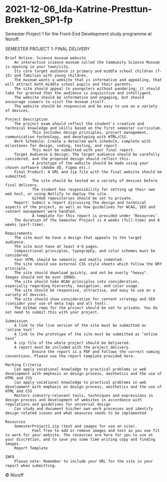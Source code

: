 # 2021-12-06_Ida-Katrine-Presttun-Brekken_SP1-fp
Semester Project 1 for the Front-End Development study programme at Noroff.

SEMESTER PROJECT 1: FINAL DELIVERY

    Brief Online: Science museum website
        An interactive science museum called the Community Science Museum is opening in your town/city.
        Its core target audience is primary and middle school children (7-15) and families with young children.
        The museum wants a website that is informative and appealing, that will attract both middle school pupils and their parents.
        The site should appeal to youngsters without pandering; it should take for granted that the audience is inquisitive and intelligent.
        The website should be informative and engaging, but should encourage viewers to visit the museum itself.
        The website should be responsive and be easy to use on a variety of devices.

    Project Description
        The project exam should reflect the student's creative and technical knowledge and skills based on the first semester curriculum.
                This includes design principles, project management, communication technology, and developing with HTML/CSS.
        Work Schedule: Create a detailed work schedule, complete with milestones for design, coding, testing, and report.
                This must be submitted with your final report.
        Target Audience & Design: The target audience should be carefully considered, and the proposed design should reflect this.
                A prototype of the website should be made using your chosen software (Adobe XD, Figma etc.)
        Final Product: A URL and zip file with the final website should be submitted.
                The site should be tested on a variety of devices before final delivery.
                The student has responsibility for setting up their own web host, or using Netlify to deploy the site.
                GitHub repositories should be set to private.
        Report: Submit a report discussing the design and technical aspects of the project, as well as how guidelines for WCAG, SEO and content management were handled.
                A template for this report is provided under ‘Resources’.
        The duration of the Semester Project is 4 weeks (full-time) and 8 weeks (part-time).

    Requirements
        The site must be have a design that appeals to the target audience.
        The site must have at least 4-6 pages.
        Compositional principles, typography, and color schemes must be considered.
        Your HTML should be semantic and neatly indented.
        The site should use external CSS style sheets which follow the DRY principle.
        The site should download quickly, and not be overly "heavy". Images should not be over 200kb.
        The site should take WCAG principles into consideration, especially regarding hierarchy, navigation, and color usage.
        The site should be responsive, attractive, and easy to use on a variety of devices.
        The site should show consideration for content strategy and SEO (consider your use of meta tags and alt text).
        The GitHub repo for the project should be set to private. You do not need to submit this with your project.

    Submission
        A link to the live version of the site must be submitted as ‘online text’
        A link to the prototype of the site must be submitted as ‘online text’
        A zip file of the whole project should be delivered.
        A report must be included with the project delivery.
                Ensure the report is a PDF and follows the correct naming conventions. Please use the report template provided here.

    Marking Criteria
        Can apply vocational knowledge to practical problems in web development with emphasis on design process, aesthetics and the use of HTML and CSS
        Can apply vocational knowledge to practical problems in web development with emphasis on design process, aesthetics and the use of HTML and CSS
        Masters industry-relevant tools, techniques and expressions in design process and development of websites in accordance with regulations and guidelines for universal design
        Can study and document his/her own work processes and identify design related issues and what measures needs to be implemented

    Resources
        SemesterProject1.zip (text and images for use on site).
                Feel free to add or remove images and text as you see fit to work for your website. The resources are here for you to use at your discretion, and to save you some time writing copy and finding images.
        Report Template

    INFO
        Please note: Remember to include your URL for the site in your report when submitting.
        
        
© Noroff
